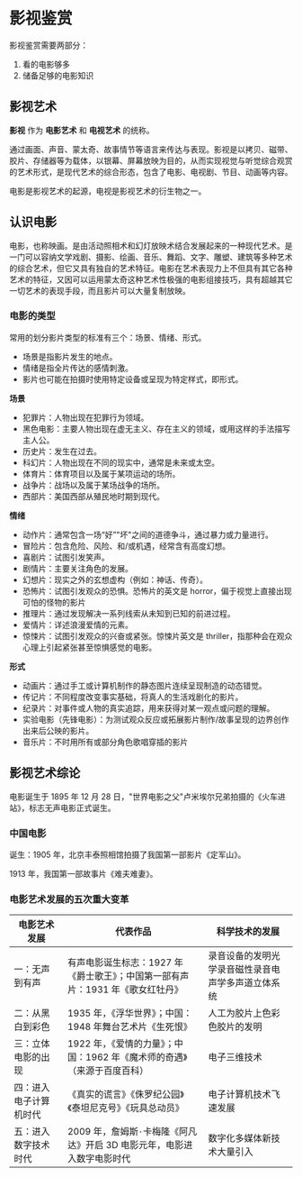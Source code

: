 # 影视鉴赏

影视鉴赏需要两部分：

1.  看的电影够多
2.  储备足够的电影知识

## 影视艺术

**影视** 作为 **电影艺术** 和 **电视艺术** 的统称。

通过画面、声音、蒙太奇、故事情节等语言来传达与表现。影视是以拷⻉、磁带、㬵片、存储器等为载体，以银幕、屏幕放映为目的，从而实现视觉与听觉综合观赏的艺术形式，是现代艺术的综合形态，包含了电影、电视剧、节目、动画等内容。

电影是影视艺术的起源，电视是影视艺术的衍生物之一。

## 认识电影

电影，也称映画。是由活动照相术和幻灯放映术结合发展起来的一种现代艺术。是一门可以容纳文学戏剧、摄影、绘画、音乐、舞蹈、文字、雕塑、建筑等多种艺术的综合艺术，但它又具有独自的艺术特征。电影在艺术表现力上不但具有其它各种艺术的特征，又因可以运用蒙太奇这种艺术性极强的电影组接技巧，具有超越其它一切艺术的表现手段，而且影片可以大量复制放映。

### 电影的类型

常用的划分影片类型的标准有三个：场景、情绪、形式。

-   场景是指影片发生的地点。
-   情绪是指全片传达的感情刺激。
-   影片也可能在拍摄时使用特定设备或呈现为特定样式，即形式。

**场景**

-   犯罪片：人物出现在犯罪行为领域。
-   黑色电影：主要人物出现在虚无主义、存在主义的领域，或用这样的手法描写主人公。
-   历史片：发生在过去。
-   科幻片：人物出现在不同的现实中，通常是未来或太空。
-   体育片：体育项目以及属于某项运动的场所。
-   战争片：战场以及属于某场战争的场所。
-   ⻄部片：美国⻄部从殖⺠地时期到现代。

**情绪**

-   动作片：通常包含一场“好”"坏"之间的道德争斗，通过暴力或力量进行。
-   冒险片：包含危险、风险、和/或机遇，经常含有高度幻想。
-   喜剧片：试图引发笑声。
-   剧情片：主要关注角色的发展。
-   幻想片：现实之外的玄想虚构（例如：神话、传奇）。
-   恐怖片：试图引发观众的恐惧。恐怖片的英文是
    horror，偏于视觉上直接出现可怕的怪物的影片
-   推理片：通过发现解决一系列线索从未知到已知的前进过程。
-   爱情片：详述浪漫爱情的元素。
-   惊悚片：试图引发观众的兴奋或紧张。惊悚片英文是
    thriller，指那种会在观众心理上引起紧张甚至惊惧感觉的电影。

**形式**

-   动画片：通过手工或计算机制作的静态图片连续呈现制造的动态错觉。
-   传记片：不同程度改变事实基础，将真人的生活戏剧化的影片。
-   纪录片：对事件或人物的真实追踪，用来获得对某一观点或问题的理解。
-   实验电影（先锋电影）：为测试观众反应或拓展影片制作/故事呈现的边界创作出来后公映的影片。
-   音乐片：不时用所有或部分角色歌唱穿插的影片

## 影视艺术综论

电影诞生于 1895 年 12 月 28 日，"世界电影之父"卢米埃尔兄弟拍摄的《火车进站》，标志无声电影正式诞生。

### 中国电影

诞生：1905 年，北京丰泰照相馆拍摄了我国第一部影片《定军山》。

1913 年，我国第一部故事片《难夫难妻》。

### 电影艺术发展的五次重大变革

| 电影艺术发展           | 代表作品                                                                       | 科学技术的发展                                     |
|------------------------|--------------------------------------------------------------------------------|----------------------------------------------------|
| 一：无声到有声         | 有声电影诞生标志：1927 年《爵士歌王》；中国第一部有声片：1931 年《歌女红牡丹》 | 录音设备的发明光学录音磁性录音电声学多声道立体系统 |
| 二：从黑白到彩色       | 1935 年，《浮华世界》；中国：1948 年舞台艺术片《生死恨》                       | 人工为胶片上色彩色胶片的发明                       |
| 三：立体电影的出现     | 1922 年，《爱情的力量》；中国：1962 年《魔术师的奇遇》（来源于百度百科）       | 电子三维技术                                       |
| 四：进入电子计算机时代 | 《真实的谎言》《侏罗纪公园》《泰坦尼克号》《玩具总动员》                       | 电子计算机技术飞速发展                             |
| 五：进入数字技术时代   | 2009 年，詹姆斯۰卡梅隆《阿凡达》开启 3D 电影元年，电影进入数字电影时代         | 数字化多媒体新技术大量引入                         |

